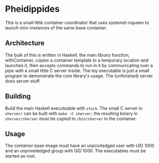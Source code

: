 # Pheidippides
This is a small little container coordinator that uses systemd-nspawn
to launch mini-instances of the same base container.

## Architecture
The bulk of this is written in Haskell; the main library function,
withContainer, copies a container template to a temporary location
and launches it, then accepts commands to run in it by communicating
over a pipe with a small little C server inside. The toy executable
is just a small program to demonstrate the core library's usage. The
(unfinished) server does server stuff.

## Building
Build the main Haskell executeable with `stack`. The small C server in
`sherver/` can be built with `make -C sherver`; the resulting binary
in `sherver/sherver` must be copied to `/bin/sherver` in the container.

## Usage
The container base image must have an unpriviledged user with UID 1000
and an unpriveiledged group with GID 1000. The executables must be
started as root.
